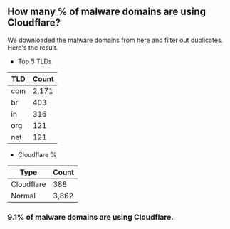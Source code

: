 ## How many % of malware domains are using Cloudflare?


We downloaded the malware domains from [here](https://urlhaus.abuse.ch) and filter out duplicates.
Here's the result.


[//]: # (start replacement)


- Top 5 TLDs

| TLD | Count |
| --- | --- |
| com | 2,171 |
| br | 403 |
| in | 316 |
| org | 121 |
| net | 121 |


- Cloudflare %

| Type | Count |
| --- | --- |
| Cloudflare | 388 |
| Normal | 3,862 |


### 9.1% of malware domains are using Cloudflare.